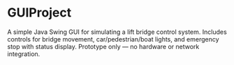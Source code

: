 # GUIProject
A simple Java Swing GUI for simulating a lift bridge control system. Includes controls for bridge movement, car/pedestrian/boat lights, and emergency stop with status display. Prototype only — no hardware or network integration.
